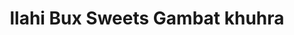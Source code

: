 ---
title: "llahi Bux Sweets Gambat khuhra"
url: /gambat/llahi-bux-sweets-gambat-khuhra/
shop: Bäckerei
---